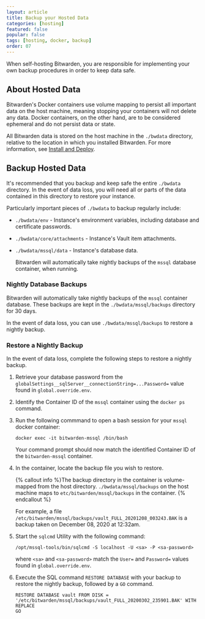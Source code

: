 ```yaml
---
layout: article
title: Backup your Hosted Data
categories: [hosting]
featured: false
popular: false
tags: [hosting, docker, backup]
order: 07
---
```


When self-hosting Bitwarden, you are responsible for implementing your own backup procedures in order to keep data safe.

## About Hosted Data

Bitwarden's Docker containers use volume mapping to persist all important data on the host machine, meaning stopping your containers will not delete any data. Docker containers, on the other hand, are to be considered ephemeral and do not persist data or state.

All Bitwarden data is stored on the host machine in the `./bwdata` directory, relative to the location in which you installed Bitwarden. For more information, see [Install and Deploy](https://bitwarden.com/help/article/install-on-premise/#install-bitwarden).

## Backup Hosted Data

It's recommended that you backup and keep safe the entire `./bwdata` directory. In the event of data loss, you will need all or parts of the data contained in this directory to restore your instance.

Particularly important pieces of `./bwdata` to backup regularly include:

- `./bwdata/env` - Instance's environment variables, including database and certificate passwords.
- `./bwdata/core/attachments` - Instance's Vault item attachments.
- `./bwdata/mssql/data` - Instance's database data.

  Bitwarden will automatically take nightly backups of the `mssql` database container, when running.

### Nightly Database Backups

Bitwarden will automatically take nightly backups of the `mssql` container database. These backups are kept in the `./bwdata/mssql/backups` directory for 30 days.

In the event of data loss, you can use `./bwdata/mssql/backups` to restore a nightly backup.

### Restore a Nightly Backup

In the event of data loss, complete the following steps to restore a nightly backup.

1. Retrieve your database password from the `globalSettings__sqlServer__connectionString=...Password=` value found in `global.override.env`.
2. Identify the Container ID of the `mssql` container using the `docker ps` command.
3. Run the following commmand to open a bash session for your `mssql` docker container:

   ```
   docker exec -it bitwarden-mssql /bin/bash
   ```

   Your command prompt should now match the identified Container ID of the `bitwarden-mssql` container.
4. In the container, locate the backup file you wish to restore.

   {% callout info %}The backup directory in the container is volume-mapped from the host directory. `./bwdata/mssql/backups` on the host machine maps to `etc/bitwarden/mssql/backups` in the container.
   {% endcallout %}

   For example, a file `/etc/bitwarden/mssql/backups/vault_FULL_20201208_003243.BAK` is a backup taken on December 08, 2020 at 12:32am.

5. Start the `sqlcmd` Utility with the following command:

   ```
   /opt/mssql-tools/bin/sqlcmd -S localhost -U <sa> -P <sa-password>
   ```

   where `<sa>` and `<sa-password>` match the `User=` and `Password=` values found in `global.override.env`.
6. Execute the SQL command `RESTORE DATABASE` with your backup to restore the nightly backup, followed by a `GO` command.

       RESTORE DATABASE vault FROM DISK = '/etc/bitwarden/mssql/backups/vault_FULL_20200302_235901.BAK' WITH REPLACE
       GO
